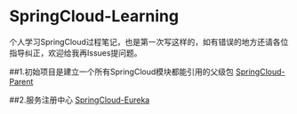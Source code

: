 # SpringCloud-Learning
个人学习SpringCloud过程笔记，也是第一次写这样的，如有错误的地方还请各位指导纠正，欢迎给我再Issues提问题。<br/>

##1.初始项目是建立一个所有SpringCloud模块都能引用的父级包 [SpringCloud-Parent](https://github.com/Git950715/SpringCloud-Learning/tree/master/SpringCloud-Parent)

##2.服务注册中心 [SpringCloud-Eureka](https://github.com/Git950715/SpringCloud-Learning/tree/master/SpringCloud-Parent)
